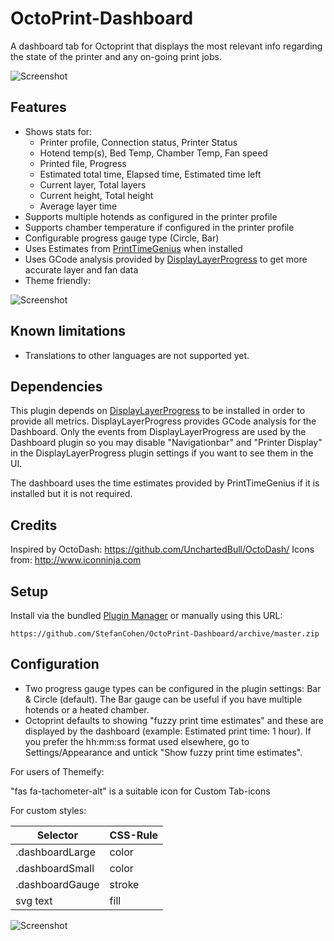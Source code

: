 # OctoPrint-Dashboard

A dashboard tab for Octoprint that displays the most relevant info regarding the state of the printer and any on-going print jobs.

![Screenshot](https://github.com/StefanCohen/OctoPrint-Dashboard/blob/master/screenshot.png)

## Features

* Shows stats for:  
    * Printer profile, Connection status, Printer Status
    * Hotend temp(s), Bed Temp, Chamber Temp, Fan speed
    * Printed file, Progress
    * Estimated total time, Elapsed time, Estimated time left
    * Current layer, Total layers
    * Current height, Total height
    * Average layer time
* Supports multiple hotends as configured in the printer profile
* Supports chamber temperature if configured in the printer profile
* Configurable progress gauge type (Circle, Bar) 
* Uses Estimates from [PrintTimeGenius](https://plugins.octoprint.org/plugins/PrintTimeGenius/) when installed
* Uses GCode analysis provided by [DisplayLayerProgress](https://plugins.octoprint.org/plugins/DisplayLayerProgress/) to get more accurate layer and fan data 
* Theme friendly:

![Screenshot](https://github.com/StefanCohen/OctoPrint-Dashboard/blob/master/screenshot-theme.png)


## Known limitations
* Translations to other languages are not supported yet.

## Dependencies

This plugin depends on [DisplayLayerProgress](https://plugins.octoprint.org/plugins/DisplayLayerProgress/) to be installed in order to provide all metrics. DisplayLayerProgress provides GCode analysis for the Dashboard. Only the events from DisplayLayerProgress are used by the Dashboard plugin so you may disable "Navigationbar" and "Printer Display" in the DisplayLayerProgress plugin settings if you want to see them in the UI. 

The dashboard uses the time estimates provided by PrintTimeGenius if it is installed but it is not required.

## Credits

Inspired by OctoDash: https://github.com/UnchartedBull/OctoDash/
Icons from: http://www.iconninja.com

## Setup

Install via the bundled [Plugin Manager](https://github.com/foosel/OctoPrint/wiki/Plugin:-Plugin-Manager) or manually using this URL:

    https://github.com/StefanCohen/OctoPrint-Dashboard/archive/master.zip

## Configuration

* Two progress gauge types can be configured in the plugin settings: Bar & Circle (default). The Bar gauge can be useful if you have multiple hotends or a heated chamber.
* Octoprint defaults to showing "fuzzy print time estimates" and these are displayed by the dashboard (example: Estimated print time: 1 hour). If you prefer the hh:mm:ss format used elsewhere, go to Settings/Appearance and untick "Show fuzzy print time estimates".

For users of Themeify:

"fas fa-tachometer-alt" is a suitable icon for Custom Tab-icons

For custom styles:

| Selector          | CSS-Rule | 
|-------------------|----------|
| .dashboardLarge   | color    |
| .dashboardSmall   | color    |
| .dashboardGauge   | stroke   |
| svg text          | fill     |

![Screenshot](https://github.com/StefanCohen/OctoPrint-Dashboard/blob/master/screenshot-theme2.png)
